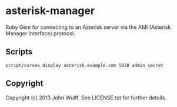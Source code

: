 asterisk-manager
================
Ruby Gem for connecting to an Asterisk server via the AMI (Asterisk Manager
Interface) protocol.

Scripts
-------
`script/curses_display asterisk.example.com 5038 admin secret`

Copyright
---------
Copyright (c) 2013 John Wulff. See LICENSE.txt for further details.
